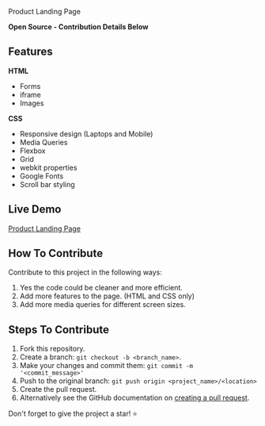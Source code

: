 Product Landing Page

**Open Source - Contribution Details Below**

## Features

**HTML**

-   Forms
-   iframe
-   Images

**CSS**

-   Responsive design (Laptops and Mobile)
-   Media Queries
-   Flexbox
-   Grid
-   webkit properties
-   Google Fonts
-   Scroll bar styling

## Live Demo

[Product Landing Page](https://eddking-qs.github.io/Projects-Product_Landing_Page/)

## How To Contribute

Contribute to this project in the following ways:

1. Yes the code could be cleaner and more efficient.
2. Add more features to the page. (HTML and CSS only)
3. Add more media queries for different screen sizes.

## Steps To Contribute

1. Fork this repository.
2. Create a branch: `git checkout -b <branch_name>`.
3. Make your changes and commit them: `git commit -m '<commit_message>'`
4. Push to the original branch: `git push origin <project_name>/<location>`
5. Create the pull request.
6. Alternatively see the GitHub documentation on [creating a pull request](https://github.com/guna-dhamothiran/PRODIGY_WD_01-Responsive-Landing-Page-).

Don't forget to give the project a star! ⭐
